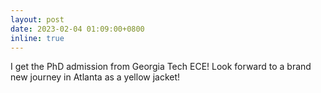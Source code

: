 ```yaml
---
layout: post
date: 2023-02-04 01:09:00+0800
inline: true
---
```


I get the PhD admission from Georgia Tech ECE! Look forward to a brand new journey in Atlanta as a yellow jacket!

